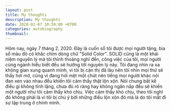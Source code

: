 ```yaml
---
layout: post
title: My thoughts
description: My thoughts
date: 2020-02-07 10:59:00 +0700
categories: autobiography
thumbnail: 
---
```


  Hôm nay, ngày 7 tháng 2, 2020.
  Đây là cuốn sổ tôi được mọi người tặng, bìa sổ màu đỏ có khắc chìm dòng chữ "Solid Color". SOLID cũng là một khái niệm nguyên lý mà tôi thỉnh thoảng nghĩ đến, công việc của tôi, mọi người cùng ngành hiểu biết đều sẽ hướng tới nguyên lý này. 
  Tôi đang nhìn ra xa không gian xung quanh mình, vì tôi bị cận thị đã lâu nên tôi nhìn mọi thứ sẽ thấy hơi mờ, cũng vì đang hơi mệt một chút nên tiếng mọi người khác nói đan xen vào nhau đều khiến tôi cảm thấy thật lộn xộn. Nói chung bất kể điều gì không tĩnh lặng, chưa đủ rõ ràng hay không ngăn nắp đều sẽ khiến một người như tôi cảm thấy khó chịu.
  Việc cảm thấy khó chịu, theo tôi nghĩ đó không phải là vì tôi bị chú ý bởi những điều lộn xộn đó mà là do tôi mất đi sự tập trung ở chính mình.
